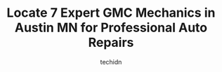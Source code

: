 ---
layout: ampstory
image: https://images.unsplash.com/photo-1608585813346-61d43d84de94?ixlib=rb-4.0.3&ixid=MnwxMjA3fDB8MHxwaG90by1wYWdlfHx8fGVufDB8fHx8&auto=format&fit=crop&w=640&h=853&q=80
author: techidn
featured: false
description: Discover the 7 best GMC Mechanic in Austin MN, USA and ensure your vehicle receives the highest quality of care. These trusted professionals are known for their skill, knowledge, and dedicat
title: Locate 7 Expert GMC Mechanics in Austin MN for Professional Auto Repairs
cover:
   title: Locate 7 Expert GMC Mechanics in Austin MN for Professional Auto Repairs
   subtitle: Rickpate
   background: https://images.unsplash.com/photo-1608585813346-61d43d84de94?ixlib=rb-4.0.3&ixid=MnwxMjA3fDB8MHxwaG90by1wYWdlfHx8fGVufDB8fHx8&auto=format&fit=crop&w=640&h=853&q=80

pages: 
 - layout: thirds
   top: <h1>#1 Gappa Automotive</h1>
   bottom: "<p>I have a really picky retired friend who recommended me Gappa. No other car service (in the US) is as trustworthy as this. Ive always felt uncomfortable getting my car s</p>"
   background: https://www.knot35.com/toplist/wp-content/uploads/2023/06/best-gmc-mechanic-1-in-austin-mn-1685841464.png
   backgroundblur: true
 - layout: thirds
   top: <h1>#2 Kuehn Motor Company-Sales,Service,Rental</h1>
   bottom: "<p>1508 Main St N, Austin, MN 55912, United States</p>"
   background: https://www.knot35.com/toplist/wp-content/uploads/2023/06/best-gmc-mechanic-2-in-austin-mn-1685841464.png
   cta:
      link: https://www.knot35.com/toplist/locate-7-expert-gmc-mechanics-in-austin-mn-for-professional-auto-repairs/
      text: Locate 7 Expert GMC Mechanics in Austin MN for Professional Auto Repairs
 - layout: thirds
   top: <h1>#3 Collision Specialists Inc</h1>
   bottom: "<p>1410 21st Ave NW, Austin, MN 55912, United States</p>"
   background: https://www.knot35.com/toplist/wp-content/uploads/2023/06/best-gmc-mechanic-3-in-austin-mn-1685841465.jpeg
   cta:
      link: https://www.knot35.com/toplist/locate-7-expert-gmc-mechanics-in-austin-mn-for-professional-auto-repairs/
      text: Locate 7 Expert GMC Mechanics in Austin MN for Professional Auto Repairs
 - layout: thirds
   top: <h1>#4 The Muffler Center</h1>
   bottom: "<p>1204 W Oakland Ave, Austin, MN 55912, United States</p>"
   background: https://images.unsplash.com/photo-1489648022186-8f49310909a0?ixlib=rb-4.0.3&ixid=MnwxMjA3fDB8MHxwaG90by1wYWdlfHx8fGVufDB8fHx8&auto=format&fit=crop&w=640&h=853&q=80
   cta:
      link: https://www.knot35.com/toplist/locate-7-expert-gmc-mechanics-in-austin-mn-for-professional-auto-repairs/
      text: Locate 7 Expert GMC Mechanics in Austin MN for Professional Auto Repairs
 - layout: thirds
   top: <h1>#5 Wangen Automotive Inc.</h1>
   bottom: "<p>1009 8th Ave SE, Austin, MN 55912, United States</p>"
   background: https://images.unsplash.com/photo-1597773150796-e5c14ebecbf5?ixlib=rb-4.0.3&ixid=MnwxMjA3fDB8MHxwaG90by1wYWdlfHx8fGVufDB8fHx8&auto=format&fit=crop&w=640&h=853&q=80
   cta:
      link: https://www.knot35.com/toplist/locate-7-expert-gmc-mechanics-in-austin-mn-for-professional-auto-repairs/
      text: Locate 7 Expert GMC Mechanics in Austin MN for Professional Auto Repairs
 - layout: thirds
   top: <h1>#6 Asa Auto Plaza of Austin</h1>
   bottom: "<p>703 17th Ave NW, Austin, MN 55912, United States</p>"
   background: https://images.unsplash.com/photo-1488554378835-f7acf46e6c98?ixlib=rb-4.0.3&ixid=MnwxMjA3fDB8MHxwaG90by1wYWdlfHx8fGVufDB8fHx8&auto=format&fit=crop&w=640&h=853&q=80
   cta:
      link: https://www.knot35.com/toplist/locate-7-expert-gmc-mechanics-in-austin-mn-for-professional-auto-repairs/
      text: Locate 7 Expert GMC Mechanics in Austin MN for Professional Auto Repairs
 - layout: thirds
   top: <h1>#7 Complete Automotive Services</h1>
   bottom: "<p>103 21st St NE, Austin, MN 55912, United States</p>"
   background: https://images.unsplash.com/photo-1618005182384-a83a8bd57fbe?ixlib=rb-4.0.3&ixid=MnwxMjA3fDB8MHxwaG90by1wYWdlfHx8fGVufDB8fHx8&auto=format&fit=crop&w=640&h=853&q=80
   cta:
      link: https://www.knot35.com/toplist/locate-7-expert-gmc-mechanics-in-austin-mn-for-professional-auto-repairs/
      text: Locate 7 Expert GMC Mechanics in Austin MN for Professional Auto Repairs
 - layout: thirds
   middle: Continue reading...
   background: https://images.unsplash.com/photo-1547366785-564103df7e13?ixlib=rb-4.0.3&ixid=MnwxMjA3fDB8MHxwaG90by1wYWdlfHx8fGVufDB8fHx8&auto=format&fit=crop&w=640&h=853&q=80
   cta:
      link: https://www.knot35.com/toplist/locate-7-expert-gmc-mechanics-in-austin-mn-for-professional-auto-repairs/
      text: Locate 7 Expert GMC Mechanics in Austin MN for Professional Auto Repairs
      
---